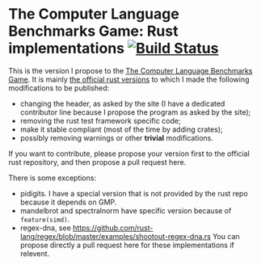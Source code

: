# The Computer Language Benchmarks Game: Rust implementations [![Build Status](https://travis-ci.org/TeXitoi/benchmarksgame-rs.svg?branch=master)](https://travis-ci.org/TeXitoi/benchmarksgame-rs)

This is the version I propose to the [The Computer Language Benchmarks
Game](http://benchmarksgame.alioth.debian.org/).  It is mainly [the
official rust
versions](https://github.com/rust-lang/rust/tree/master/src/test/bench)
to which I made the following modifications to be published:
 - changing the header, as asked by the site (I have a dedicated
   contributor line because I propose the program as asked by the
   site);
 - removing the rust test framework specific code;
 - make it stable compliant (most of the time by adding crates);
 - possibly removing warnings or other **trivial** modifications.

If you want to contribute, please propose your version first to the
official rust repository, and then propose a pull request here.

There is some exceptions:
 - pidigits.  I have a special version that is not provided by the
   rust repo because it depends on GMP.
 - mandelbrot and spectralnorm have specific version because of
   `feature(simd)`.
 - regex-dna, see https://github.com/rust-lang/regex/blob/master/examples/shootout-regex-dna.rs
You can propose directly a pull request here for these implementations if relevent.
